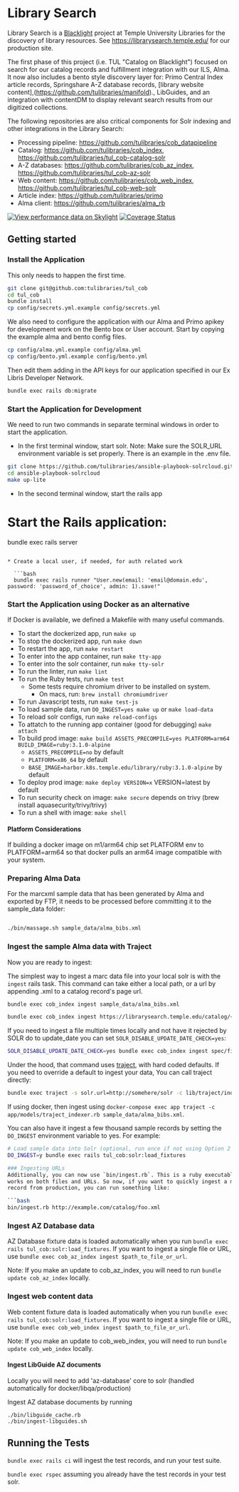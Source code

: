 # Library Search

Library Search is a [Blacklight](https://projectblacklight.org/) project at Temple University Libraries for the discovery of library resources. See https://librarysearch.temple.edu/ for our production site.

The first phase of this project (i.e. TUL "Catalog on Blacklight") focused on search for our catalog records and fulfillment integration with our ILS, Alma. It now also includes a bento style discovery layer for: Primo Central Index article records, Springshare A-Z database records,  [library website content],(https://github.com/tulibraries/manifold)., LibGuides, and an integration with contentDM to display relevant search results from our digitized collections.


The following repositories are also critical components for Solr indexing and other integrations in the Library Search: 
* Processing pipeline: https://github.com/tulibraries/cob_datapipeline
* Catalog: https://github.com/tulibraries/cob_index, https://github.com/tulibraries/tul_cob-catalog-solr 
* A-Z databases: https://github.com/tulibraries/cob_az_index, https://github.com/tulibraries/tul_cob-az-solr
* Web content: https://github.com/tulibraries/cob_web_index, https://github.com/tulibraries/tul_cob-web-solr
* Article index: https://github.com/tulibraries/primo
* Alma client: https://github.com/tulibraries/alma_rb


[![View performance data on Skylight](https://badges.skylight.io/status/UMsaUKxxdxMC.svg)](https://oss.skylight.io/app/applications/UMsaUKxxdxMC)
[![Coverage Status](https://coveralls.io/repos/github/tulibraries/tul_cob/badge.svg?branch=main)](https://coveralls.io/github/tulibraries/tul_cob?branch=main)

## Getting started


### Install the Application
This only needs to happen the first time.

```bash
git clone git@github.com:tulibraries/tul_cob
cd tul_cob
bundle install
cp config/secrets.yml.example config/secrets.yml
```

We also need to configure the application with our Alma and Primo apikey for development work on the Bento box or User account. Start by copying the example alma and bento config files.

```bash
cp config/alma.yml.example config/alma.yml
cp config/bento.yml.example config/bento.yml
```

Then edit them adding in the API keys for our application specified in our Ex Libris Developer Network.

```bash
bundle exec rails db:migrate
```

### Start the Application for Development

We need to run two commands in separate terminal windows in order to start the application.

* In the first terminal window, start solr. Note: Make sure the SOLR_URL environment variable is set properly.
There is an example in the .env file.

```bash
git clone https://github.com/tulibraries/ansible-playbook-solrcloud.git
cd ansible-playbook-solrcloud
make up-lite
```

* In the second terminal window, start the rails app

# Start the Rails application:

bundle exec rails server
```

* Create a local user, if needed, for auth related work

  ```bash
  bundle exec rails runner "User.new(email: 'email@domain.edu', password: 'password_of_choice', admin: 1).save!"
  ```

### Start the Application using Docker as an alternative

If Docker is available, we defined a Makefile with many useful commands.

* To start the dockerized app, run ```make up```
* To stop the dockerized app, run ```make down```
* To restart the app, run ```make restart```
* To enter into the app container, run ```make tty-app```
* To enter into the solr container, run ```make tty-solr```
* To run the linter, run ```make lint```
* To run the Ruby tests, run ```make test```
  * Some tests require chromium driver to be installed on system.
    * On macs, run: `brew install chromiumdriver`
* To run Javascript tests, run ```make test-js```
* To load sample data, run ```DO_INGEST=yes make up``` or ```make load-data```
* To reload solr configs, run ```make reload-configs```
* To attatch to the running app container (good for debugging) ```make attach```
* To build prod image: ```make build ASSETS_PRECOMPILE=yes PLATFORM=arm64 BUILD_IMAGE=ruby:3.1.0-alpine```
  * `ASSETS_PRECOMPILE=no` by default
  * `PLATFORM=x86_64` by default
  * `BASE_IMAGE=harbor.k8s.temple.edu/library/ruby:3.1.0-alpine` by default
* To deploy prod image: ```make deploy VERSION=x```  VERSION=latest by default
* To run security check on image: ```make secure``` depends on trivy (brew install aquasecurity/trivy/trivy)
* To run a shell with image: ```make shell```

#### Platform Considerations
If building a docker image on m1/arm64 chip set PLATFORM env to PLATFORM=arm64 so that docker pulls an arm64 image compatible with your system.


### Preparing Alma Data

For the marcxml sample data that has been generated by Alma and exported by FTP, it needs to be processed before committing it to the sample_data folder:

```bash

./bin/massage.sh sample_data/alma_bibs.xml

```

### Ingest the sample Alma data with Traject

Now you are ready to ingest:

The simplest way to ingest a marc data file into your local solr is with the `ingest` rails task. This command can take either a local path, or a url by appending .xml to a catalog record's page url.

```bash
bundle exec cob_index ingest sample_data/alma_bibs.xml

bundle exec cob_index ingest https://librarysearch.temple.edu/catalog/<mms_id>.xml
```

If you need to ingest a file multiple times locally and not have it rejected by SOLR do to update_date you can set `SOLR_DISABLE_UPDATE_DATE_CHECK=yes`:

```bash
SOLR_DISABLE_UPDATE_DATE_CHECK=yes bundle exec cob_index ingest spec/fixtures/purchase_online_bibs.xml
```

Under the hood, that command uses [traject](https://github.com/traject/traject), with hard coded defaults. If you need to override a default to ingest your data, You can call traject directly:

```bash
bundle exec traject -s solr.url=http://somehere/solr -c lib/traject/indexer_config.rb sample_data/alma_bibs.xml
```

If using docker, then ingest using `docker-compose exec app traject -c app/models/traject_indexer.rb sample_data/alma_bibs.xml`.

  You can also have it ingest a few thousand sample records by setting the
  `DO_INGEST` environment variable to yes. For example:
  
```bash
# Load sample data into Solr (optional, run once if not using Option 2 below)
DO_INGEST=y bundle exec rails tul_cob:solr:load_fixtures

### Ingesting URLs
Additionally, you can now use `bin/ingest.rb`. This is a ruby executable that
works on both files and URLs. So now, if you want to quickly ingest a marc xml
record from production, you can run something like:

```bash
bin/ingest.rb http://example.com/catalog/foo.xml
```

### Ingest AZ Database data
AZ Database fixture data is loaded automatically when you run
`bundle exec rails tul_cob:solr:load_fixtures`. If you want to ingest a single file or URL, use `bundle exec cob_az_index ingest $path_to_file_or_url`.

Note: If you make an update to cob_az_index, you will need to run `bundle update cob_az_index` locally.

### Ingest web content data
Web content fixture data is loaded automatically when you run
`bundle exec rails tul_cob:solr:load_fixtures`. If you want to ingest a single file or URL, use `bundle exec cob_web_index ingest $path_to_file_or_url`.

Note: If you make an update to cob_web_index, you will need to run `bundle update cob_web_index` locally.

#### Ingest LibGuide AZ documents
Locally you will need to add 'az-database' core to solr (handled automatically for docker/libqa/production)

Ingest AZ database documents by running

```
./bin/libguide_cache.rb
./bin/ingest-libguides.sh
```

## Running the Tests

`bundle exec rails ci` will ingest the test records, and run your test suite.

`bundle exec rspec` assuming you already have the test records in your test solr.
